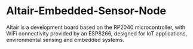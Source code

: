# Altair-Embedded-Sensor-Node
Altair is a development board based on the RP2040 microcontroller, with WiFi connectivity provided by an ESP8266, designed for IoT applications, environmental sensing and embedded systems.
